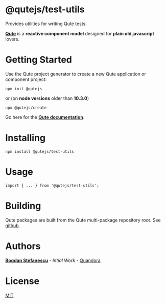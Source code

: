 # @qutejs/test-utils

Provides utilities for writing Qute tests.

**[Qute](https://qutejs.org)** is a **reactive component model** designed for **plain old javascript** lovers.

# Getting Started

Use the Qute project generator to create a new Qute application or component project:

```
npm init @qutejs
```

or (on **node versions** older than **10.3.0**)

```
npx @qutejs/create
```

Go here for the **[Qute documentation](https://qutejs.org)**.

# Installing

```
npm install @qutejs/test-utils
```

# Usage

```
import { ... } from '@qutejs/test-utils';
```

# Building

Qute packages are built from the Qute multi-package repository root.
See [github](https://github.com/bstefanescu/qutejs).

# Authors

**[Bogdan Stefanescu](mailto:bogdan@quandora.com)** - *Intial Work* - [Quandora](https://quandora.com)

# License

[MIT](LICENSE)


